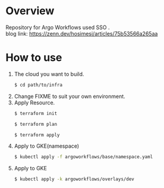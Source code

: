 # Overview
Repository for Argo Workflows used SSO .\
blog link: https://zenn.dev/hosimesi/articles/75b53566a265aa


# How to use
1. The cloud you want to build.
    ```bash
    $ cd path/to/infra
    ```
2. Change FIXME to suit your own environment.
3. Apply Resource.
    ```bash
    $ terraform init
    ```
    ```bash
    $ terraform plan
    ```
    ```bash
    $ terraform apply
    ```
4. Apply to GKE(namespace)
    ```bash
    $ kubectl apply -f argoworkflows/base/namespace.yaml
    ```
5. Apply to GKE
    ```bash
    $ kubectl apply -k argoworkflows/overlays/dev
    ```
